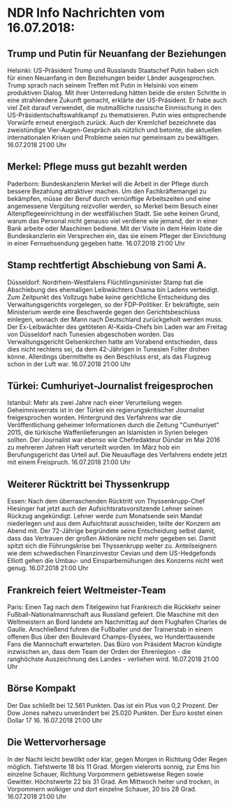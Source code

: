 # NDR Info Nachrichten vom 16.07.2018:


## Trump und Putin für Neuanfang der Beziehungen
Helsinki: 	US-Präsident Trump und Russlands Staatschef Putin haben sich für einen Neuanfang in den Beziehungen beider Länder ausgesprochen. Trump sprach nach seinem Treffen mit Putin in Helsinki von einem produktiven Dialog. Mit ihrer Unterredung hätten beide die ersten Schritte in eine strahlendere Zukunft gemacht, erklärte der US-Präsident. Er habe auch viel Zeit darauf verwendet, die mutmaßliche russische Einmischung in den US-Präsidentschaftswahlkampf zu thematisieren. Putin wies entsprechende Vorwürfe erneut energisch zurück. Auch der Kremlchef bezeichnete das zweistündige Vier-Augen-Gespräch als nützlich und betonte, die aktuellen internationalen Krisen und Probleme seien nur gemeinsam zu bewältigen. 16.07.2018 21:00 Uhr 

## Merkel: Pflege muss gut bezahlt werden
Paderborn: Bundeskanzlerin Merkel will die Arbeit in der Pflege durch bessere Bezahlung attraktiver machen. Um den Fachkräftemangel zu bekämpfen, müsse der Beruf durch vernünftige Arbeitszeiten und eine angemessene Vergütung reizvoller werden, so Merkel beim Besuch einer Altenpflegeeinrichtung in der westfälischen Stadt. Sie sehe keinen Grund, warum das Personal nicht genauso viel verdiene wie jemand, der in einer Bank arbeite oder Maschinen bediene. Mit der Visite in dem Heim löste die Bundeskanzlerin ein Versprechen ein, das sie einem Pfleger der Einrichtung in einer Fernsehsendung gegeben hatte. 16.07.2018 21:00 Uhr 

## Stamp rechtfertigt Abschiebung von Sami A.
Düsseldorf: Nordrhein-Westfalens Flüchtlingsminister Stamp hat die Abschiebung des ehemaligen Leibwächters Osama bin Ladens verteidigt. Zum Zeitpunkt des Vollzugs habe keine gerichtliche Entscheidung des Verwaltungsgerichts vorgelegen, so der FDP-Politiker. Er bekräftigte, sein Ministerium werde eine Beschwerde gegen den Gerichtsbeschluss einlegen, wonach der Mann nach Deutschland zurückgeholt werden muss. Der Ex-Leibwächter des getöteten Al-Kaida-Chefs bin Laden war am Freitag von Düsseldorf nach Tunesien abgeschoben worden. Das Verwaltungsgericht Gelsenkirchen hatte am Vorabend entschieden, dass dies nicht rechtens sei, da dem 42-Jährigen in Tunesien Folter drohen könne. Allerdings übermittelte es den Beschluss erst, als das Flugzeug schon in der Luft war. 16.07.2018 21:00 Uhr 

## Türkei: Cumhuriyet-Journalist freigesprochen
Istanbul: 	Mehr als zwei Jahre nach einer Verurteilung wegen Geheimnisverrats ist in der Türkei ein regierungskritischer Journalist freigesprochen worden. Hintergrund des Verfahrens war die Veröffentlichung geheimer Informationen durch die Zeitung "Cumhuriyet" 2015, die türkische Waffenlieferungen an Islamisten in Syrien belegen sollten. Der Journalist war ebenso wie Chefredakteur Dündar im Mai 2016 zu mehreren Jahren Haft verurteilt worden. Im März hob ein Berufungsgericht das Urteil auf. Die Neuauflage des Verfahrens endete jetzt mit einem Freispruch. 16.07.2018 21:00 Uhr 

## Weiterer Rücktritt bei Thyssenkrupp
Essen: 	Nach dem überraschenden Rücktritt von Thyssenkrupp-Chef Hiesinger hat jetzt auch der Aufsichtsratsvorsitzende Lehner seinen Rückzug angekündigt. Lehner werde zum Monatsende sein Mandat niederlegen und aus dem Aufsichtsrat ausscheiden, teilte der Konzern am Abend mit. Der 72-Jährige begründete seine Entscheidung selbst damit, dass das Vertrauen der großen Aktionäre nicht mehr gegeben sei. Damit spitzt sich die Führungskrise bei Thyssenkrupp weiter zu. Anteilseignern wie dem schwedischen Finanzinvestor Cevian und dem US-Hedgefonds Elliott gehen die Umbau- und Einsparbemühungen des Konzerns nicht weit genug. 16.07.2018 21:00 Uhr 

## Frankreich feiert Weltmeister-Team
Paris:	Einen Tag nach dem Titelgewinn hat Frankreich die Rückkehr seiner Fußball-Nationalmannschaft aus Russland gefeiert. Die Maschine mit den Weltmeistern an Bord landete am Nachmittag auf dem Flughafen Charles de Gaulle. Anschließend fuhren die Fußballer und der Trainerstab in einem offenen Bus über den Boulevard Champs-Élysées, wo Hunderttausende Fans die Mannschaft erwarteten. Das Büro von Präsident Macron kündigte inzwischen an, dass dem Team der Orden der Ehrenlegion - die ranghöchste Auszeichnung des Landes - verliehen wird. 16.07.2018 21:00 Uhr 

## Börse Kompakt
Der Dax schließt bei 12.561 Punkten. Das ist ein Plus von 0,2 Prozent. Der Dow Jones nahezu unverändert bei 25.020 Punkten. Der Euro kostet einen Dollar 17 16. 16.07.2018 21:00 Uhr 

## Die Wettervorhersage
In der Nacht leicht bewölkt oder klar, gegen Morgen in Richtung Oder Regen möglich. Tiefstwerte 18 bis 11 Grad. Morgen vielerorts sonnig, zur Ems hin einzelne Schauer, Richtung Vorpommern gebietsweise Regen sowie Gewitter. Höchstwerte 22 bis 31 Grad. Am Mittwoch heiter und trocken, in Vorpommern wolkiger und dort einzelne Schauer, 20 bis 28 Grad. 16.07.2018 21:00 Uhr 
